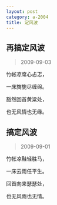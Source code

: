```yaml
---
layout: post
category: a-2004
title: 定风波
---
```


## 再搞定风波 ##

> 2009-09-03

竹帐凉席心忐忑，

一床旖旎尽缠绵。

豁然回首黄粱处，

也无风情也无缘。

## 搞定风波 ##

> 2009-09-01

竹帐凉鞋轻胜马，

一床云雨任平生。

回首向来瑟瑟处，

也无风雨也无情。
